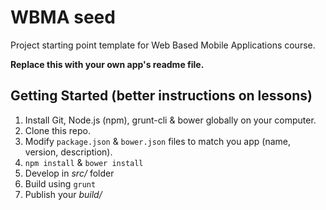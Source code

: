 # WBMA seed

Project starting point template for Web Based Mobile Applications course.

**Replace this with your own app's readme file.**

## Getting Started (better instructions on lessons)

1. Install Git, Node.js (npm), grunt-cli & bower globally on your computer.
2. Clone this repo.
3. Modify `package.json` & `bower.json` files to match you app (name, version, description).
4. `npm install` & `bower install` 
5. Develop in _src/_ folder
6. Build using `grunt`
7. Publish your _build/_
